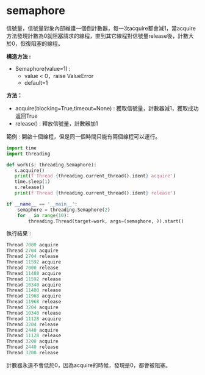 # semaphore

信號量，信號量對象內部維護一個倒計數器，每一次acquire都會減1，當acquire方法發現計數為0就阻塞請求的線程，直到其它線程對信號量release後，計數大於0，恢復阻塞的線程。 

**構造方法 :** 

* Semaphore(value=1) : 
  * value < 0，raise ValueError
  * default=1

**方法：**

* acquire(blocking=True,timeout=None) : 獲取信號量，計數器減1，獲取成功返回True
* release() : 釋放信號量，計數器加1



範例 : 開啟十個線程，但是同一個時間只能有兩個線程可以運行。

~~~python
import time
import threading

def work(s: threading.Semaphore):
   s.acquire()
   print(f'Thread {threading.current_thread().ident} acquire')
   time.sleep(1)
   s.release()
   print(f'Thread {threading.current_thread().ident} release')

if __name__ == '__main__':
    semaphore = threading.Semaphore(2)
    for _ in range(10):
        threading.Thread(target=work, args=(semaphore, )).start()
~~~

執行結果 : 

~~~python
Thread 7000 acquire
Thread 2704 acquire
Thread 2704 release
Thread 11592 acquire
Thread 7000 release
Thread 11480 acquire
Thread 11592 release
Thread 10340 acquire
Thread 11480 release
Thread 11968 acquire
Thread 11968 release
Thread 3204 acquire
Thread 10340 release
Thread 11128 acquire
Thread 3204 release
Thread 2440 acquire
Thread 11128 release
Thread 3200 acquire
Thread 2440 release
Thread 3200 release
~~~

計數器永遠不會低於0，因為acquire的時候，發現是0，都會被阻塞。
